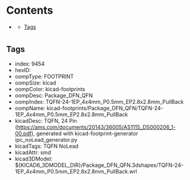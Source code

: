



Contents
========

* [](#)
	* [Tags](#tags)

# 

## Tags

- index: 9454
- hexID: 
- oompType: FOOTPRINT
- oompSize: kicad
- oompColor: kicad-footprints
- oompDesc: Package_DFN_QFN
- oompIndex: TQFN-24-1EP_4x4mm_P0.5mm_EP2.8x2.8mm_PullBack
- oompName: kicad-footprints/Package_DFN_QFN/TQFN-24-1EP_4x4mm_P0.5mm_EP2.8x2.8mm_PullBack
- kicadDesc: TQFN, 24 Pin (https://ams.com/documents/20143/36005/AS1115_DS000206_1-00.pdf), generated with kicad-footprint-generator ipc_noLead_generator.py
- kicadTags: TQFN NoLead
- kicadAttr: smd
- kicad3DModel: ${KICAD6_3DMODEL_DIR}/Package_DFN_QFN.3dshapes/TQFN-24-1EP_4x4mm_P0.5mm_EP2.8x2.8mm_PullBack.wrl
